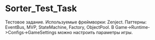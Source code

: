 # Sorter_Test_Task
Тестовое задание.
Используемые фреймворки: Zenject.
Паттерны: EventBus, MVP, StateMachine, Factory, ObjectPool.
В Game->Runtime->Configs->GameSettings можно настроить параметры игры.
